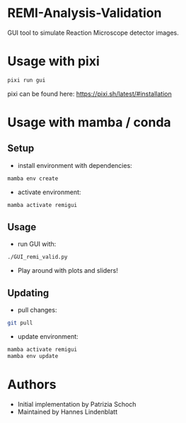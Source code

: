 <!--
SPDX-FileCopyrightText: 2025 Patrizia Schoch
SPDX-FileContributor: Hannes Lindenblatt

SPDX-License-Identifier: GPL-3.0-or-later
-->

# REMI-Analysis-Validation

GUI tool to simulate Reaction Microscope detector images.

# Usage with pixi
```bash
pixi run gui
```
pixi can be found here: https://pixi.sh/latest/#installation

# Usage with mamba / conda
## Setup
- install environment with dependencies:
```bash
mamba env create
```
- activate environment:
```bash
mamba activate remigui
```

## Usage
- run GUI with:
```bash
./GUI_remi_valid.py
```
- Play around with plots and sliders!

## Updating
- pull changes:
```bash
git pull
```
- update environment:
```bash
mamba activate remigui
mamba env update
```

# Authors
- Initial implementation by Patrizia Schoch
- Maintained by Hannes Lindenblatt
